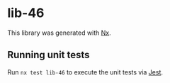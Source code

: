 # lib-46

This library was generated with [Nx](https://nx.dev).

## Running unit tests

Run `nx test lib-46` to execute the unit tests via [Jest](https://jestjs.io).
